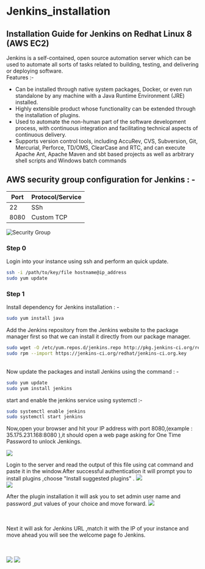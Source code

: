 # Jenkins_installation
## Installation  Guide for Jenkins on Redhat Linux 8 (AWS EC2)

<p> 
  Jenkins is a self-contained, open source automation server which can be used to automate all sorts of tasks related to building, testing, and delivering or deploying software.
<br>
 Features :- 
<ul>
  
<li> Can be installed through native system packages, Docker, or even run standalone by any machine with a Java Runtime Environment (JRE) installed.
 <li> Highly extensible product whose functionality can be extended through the installation of plugins.
 <li> Used to automate the non-human part of the software development process, with continuous integration and facilitating technical aspects of continuous delivery.
  <li> Supports version control tools, including AccuRev, CVS, Subversion, Git, Mercurial, Perforce, TD/OMS, ClearCase and RTC, and can execute Apache Ant, Apache Maven and sbt based projects as well as arbitrary shell scripts and Windows batch commands
 </ul>
</p>
 <h2>
  AWS security group configuration for Jenkins : - 
 </h2>
 
 
 |Port | Protocol/Service |
 |-----|------------------|
 |22   |             SSh  |
 |8080 |   Custom TCP     |
 
 
<img alt="Security Group" src="https://gitresource.s3.us-east-2.amazonaws.com/Jenkins_installation/Screenshot+from+2019-07-24+18-11-18.png">
 
### Step 0
<p>
  Login into your instance using ssh and perform an quick update.
  
  ```bash
  ssh -i /path/to/key/file hostname@ip_address
  sudo yum update 
  ```
</p>
  
  ### Step 1
<p> 
  Install dependency for Jenkins installation : -

  ```bash
 sudo yum install java
  ```
  </p>
  Add the Jenkins repository from the Jenkins website to the package manager first so that we can install it directly from our package manager.
  
  ```bash
sudo wget -O /etc/yum.repos.d/jenkins.repo http://pkg.jenkins-ci.org/redhat/jenkins.repo
sudo rpm --import https://jenkins-ci.org/redhat/jenkins-ci.org.key
```
  <br>
  Now update the packages and install Jenkins using the command : -
  
  ```bash
  sudo yum update
  sudo yum install jenkins
  ```
  <p>
  start and enable the jenkins service using systemctl :-
  
  ```bash
  sudo systemctl enable jenkins
  sudo systemctl start jenkins
  ```
  </p>
  
  Now,open your browser and hit your IP address with port 8080,(example : 35.175.231.168:8080 ),it should open a web page asking for One Time Password to unlock Jenkings.
  
 <img src="https://gitresource.s3.us-east-2.amazonaws.com/Jenkins_installation/Screenshot+from+2019-07-24+18-22-45.png">
 
 Login to the server and read the output of this file using cat command and paste it in the window.After successful authentication it will prompt you to install plugins ,choose "Install suggested plugins" .
 <img src="https://gitresource.s3.us-east-2.amazonaws.com/Jenkins_installation/Screenshot+from+2019-07-24+18-23-16.png"> <br>
 <img src="https://gitresource.s3.us-east-2.amazonaws.com/Jenkins_installation/Screenshot+from+2019-07-24+18-23-51.png"> <br>
 
 <p>
  After the plugin installation it will ask you to set admin user name and password ,put values of your choice and move forward.
  <img src="https://gitresource.s3.us-east-2.amazonaws.com/Jenkins_installation/Screenshot+from+2019-07-24+18-25-06.png">
  
  
  
  </p>

<br> <br>
Next it will ask for Jenkins URL ,match it with the IP of your instance and move ahead you will see the welcome page fo Jenkins.

<br><br>
<img src="https://gitresource.s3.us-east-2.amazonaws.com/Jenkins_installation/Screenshot+from+2019-07-24+18-26-18.png">
<img src="https://gitresource.s3.us-east-2.amazonaws.com/Jenkins_installation/Screenshot+from+2019-07-24+18-26-28.png">
